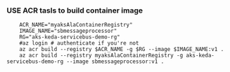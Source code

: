 ### USE ACR tasls to build container image

        ACR_NAME="myaksAlaContainerRegistry"
        IMAGE_NAME="sbmessageprocessor"
        RG="aks-keda-servicebus-demo-rg"
        #az login # authenticate if you're not
        az acr build --registry $ACR_NAME -g $RG --image $IMAGE_NAME:v1 .
        az acr build --registry myaksAlaContainerRegistry -g aks-keda-servicebus-demo-rg --image sbmessageprocessor:v1 .